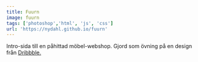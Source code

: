 ```yaml
---
title: Fuurn
image: fuurn
tags: ['photoshop','html', 'js', 'css']
url: 'https://nydahl.github.io/fuurn'
---
```


Intro-sida till en påhittad möbel-webshop. Gjord som övning på en design från [Dribbble.](https://dribbble.com)